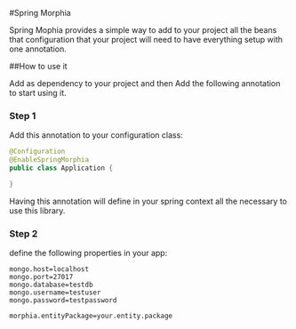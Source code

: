 #Spring Morphia

Spring Mophia provides a simple way to add to your project all the beans that configuration that your project will need to have everything setup with one annotation.

##How to use it

Add as dependency to your project and then Add the following annotation to start using it.

### Step 1
Add this annotation to your configuration class:

```java
@Configuration
@EnableSpringMorphia
public class Application {

}
```
Having this annotation will define in your spring context all the necessary to use this library.

### Step 2
define the following properties in your app:

```
mongo.host=localhost
mongo.port=27017
mongo.database=testdb
mongo.username=testuser
mongo.password=testpassword

morphia.entityPackage=your.entity.package
```
